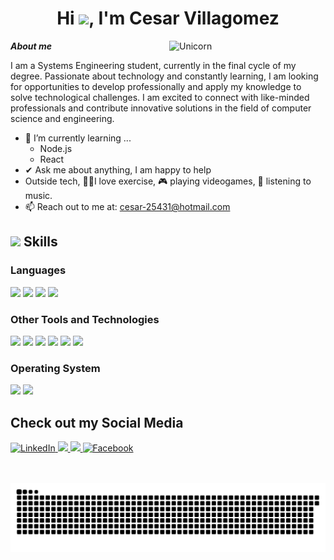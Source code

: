 <h1 align="center">Hi <img src="https://media.giphy.com/media/hvRJCLFzcasrR4ia7z/giphy.gif" width="35">, I'm Cesar Villagomez</h1>
<!--  -->
<img align="right"  width=250px  alt="Unicorn" src="https://media.giphy.com/media/M9gbBd9nbDrOTu1Mqx/giphy.gif" />

***About me***

I am a Systems Engineering student, currently in the final cycle of my degree. Passionate about technology and constantly learning, I am looking for opportunities to develop professionally and apply my knowledge to solve technological challenges. I am excited to connect with like-minded professionals and contribute innovative solutions in the field of computer science and engineering.
- 🌱 I’m currently learning ...
  - Node.js
  - React
- ✔ Ask me about anything, I am happy to help<br>
- Outside tech, 🏋️‍♂️I love exercise, 🎮 playing videogames, 🎵 listening to music.
- 📫 Reach out to me at: <a href="cesar-25431@hotmail.com">cesar-25431@hotmail.com</a>


## <img src="https://media2.giphy.com/media/QssGEmpkyEOhBCb7e1/giphy.gif?cid=ecf05e47a0n3gi1bfqntqmob8g9aid1oyj2wr3ds3mg700bl&rid=giphy.gif" width ="25"><b> Skills</b>

<p align="center">



<h3> Languages </h3>
<span> 
  <img src="https://img.shields.io/badge/HTML5-E34F26?style=for-the-badge&logo=html5&logoColor=white">
  <img src="https://img.shields.io/badge/CSS3-1572B6?style=for-the-badge&logo=css3&logoColor=white">
  <img src="https://img.shields.io/badge/JavaScript-F7DF1E?style=for-the-badge&logo=javascript&logoColor=black">
  <img src="https://img.shields.io/badge/Java-ED8B00?style=for-the-badge&logo=java&logoColor=white">
 


</span>

<h3> Other Tools and Technologies </h3>
<span>
  <img src="https://img.shields.io/badge/Git-F05032?style=for-the-badge&logo=git&logoColor=white">
  <img src="https://img.shields.io/badge/jira-%230A0FFF.svg?style=for-the-badge&logo=jira&logoColor=white">
  <img src="https://img.shields.io/badge/WordPress-21759B?style=for-the-badge&logo=WordPress&logoColor=white)">
  <img src="https://img.shields.io/badge/Adobe%20Lightroom-31A8FF.svg?style=for-the-badge&logo=Adobe%20Lightroom&logoColor=white">
  <img src="https://img.shields.io/badge/adobe%20photoshop-%2331A8FF.svg?style=for-the-badge&logo=adobe%20photoshop&logoColor=white">
  <img src="https://img.shields.io/badge/MySQL-00000F?style=for-the-badge&logo=mysql&logoColor=white">


</span>

<h3> Operating System </h3>
<span>
  <img src="https://img.shields.io/badge/Windows-0078D6?style=for-the-badge&logo=windows&logoColor=white">
  <img src="https://img.shields.io/badge/Debian-D70A53?style=for-the-badge&logo=debian&logoColor=white">


</span>
  
## Check out my Social Media

<a href="https://www.linkedin.com/in/cesar-antonio-villagomez-yance-89613a163/" target="_blank" >
  <img src="https://img.shields.io/badge/linkedin-%230077B5.svg?style=for-the-badge&logo=linkedin&logoColor=white" alt="LinkedIn" target="_blank">
</a>
<a href="https://linkedin.com/in/pedro-sales-muniz" target="_blank">
    <img src="https://img.shields.io/badge/LinkedIn-0077B5?style=for-the-badge&logo=linkedin&logoColor=white" target="_blank" />
  </a>

<a href= "https://www.instagram.com/cesarvillagomez2/?hl=es" target="_blank">
    <img src="https://img.shields.io/badge/Instagram-%23E4405F.svg?style=for-the-badge&logo=Instagram&logoColor=white" target="_blank">
</a>

<a href="https://www.facebook.com/zcr.vllgomez/" target="_blank">
  <img src="https://img.shields.io/badge/Facebook-%231877F2.svg?style=for-the-badge&logo=Facebook&logoColor=white" alt="Facebook" target="_blank">
</a>

<br>
</p>
<br>
<br>

<div align="center">
    <picture align="center">
      <source media="(prefers-color-scheme: dark)" srcset="https://raw.githubusercontent.com/Niefee/niefee/master/assets/github-contribution-grid-snake.svg">
      <source media="(prefers-color-scheme: light)" srcset="https://raw.githubusercontent.com/Niefee/niefee/master/assets/github-contribution-grid-snake.svg">
      <img alt="github contribution grid snake animation" src="https://raw.githubusercontent.com/Niefee/niefee/master/assets/github-contribution-grid-snake.svg">
    </picture>
</div>
